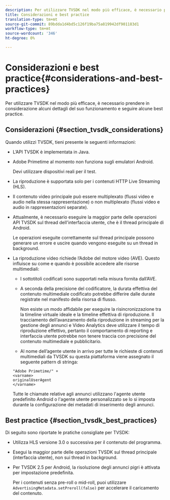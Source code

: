 ```yaml
---
description: Per utilizzare TVSDK nel modo più efficace, è necessario prendere in considerazione alcuni dettagli del suo funzionamento e seguire alcune best practice.
title: Considerazioni e best practice
translation-type: tm+mt
source-git-commit: 89bdda1d4bd5c126f19ba75a819942df901183d1
workflow-type: tm+mt
source-wordcount: '346'
ht-degree: 0%

---
```



# Considerazioni e best practice{#considerations-and-best-practices}

Per utilizzare TVSDK nel modo più efficace, è necessario prendere in considerazione alcuni dettagli del suo funzionamento e seguire alcune best practice.

## Considerazioni {#section_tvsdk_considerations}

Quando utilizzi TVSDK, tieni presente le seguenti informazioni:

* L’API TVSDK è implementata in Java.
* Adobe Primetime al momento non funziona sugli emulatori Android.

   Devi utilizzare dispositivi reali per il test.
* La riproduzione è supportata solo per i contenuti HTTP Live Streaming (HLS).
* Il contenuto video principale può essere multiplexato (flussi video e audio nella stessa rappresentazione) o non multiplexato (flussi video e audio in rappresentazioni separate).
* Attualmente, è necessario eseguire la maggior parte delle operazioni API TVSDK sul thread dell&#39;interfaccia utente, che è il thread principale di Android.

   Le operazioni eseguite correttamente sul thread principale possono generare un errore e uscire quando vengono eseguite su un thread in background.
* La riproduzione video richiede l’Adobe del motore video (AVE). Questo influisce su come e quando è possibile accedere alle risorse multimediali:

   * I sottotitoli codificati sono supportati nella misura fornita dall’AVE.
   * A seconda della precisione del codificatore, la durata effettiva del contenuto multimediale codificato potrebbe differire dalle durate registrate nel manifesto della risorsa di flusso.

      Non esiste un modo affidabile per eseguire la risincronizzazione tra la timeline virtuale ideale e la timeline effettiva di riproduzione. Il tracciamento dell’avanzamento della riproduzione in streaming per la gestione degli annunci e Video Analytics deve utilizzare il tempo di riproduzione effettivo, pertanto il comportamento di reporting e interfaccia utente potrebbe non tenere traccia con precisione del contenuto multimediale e pubblicitario.
   * Al nome dell’agente utente in arrivo per tutte le richieste di contenuti multimediali da TVSDK su questa piattaforma viene assegnato il seguente pattern di stringa:

   ```
   "Adobe Primetime/" + 
   <varname>
   originalUserAgent
   </varname> 
   ```

   Tutte le chiamate relative agli annunci utilizzano l&#39;agente utente predefinito Android o l&#39;agente utente personalizzato se lo si imposta durante la configurazione dei metadati di inserimento degli annunci.

## Best practice {#section_tvsdk_best_practices}

Di seguito sono riportate le pratiche consigliate per TVSDK:

* Utilizza HLS versione 3.0 o successiva per il contenuto del programma.
* Esegui la maggior parte delle operazioni TVSDK sul thread principale (interfaccia utente), non sui thread in background.
* Per TVSDK 2.5 per Android, la risoluzione degli annunci pigri è attivata per impostazione predefinita.

   Per i contenuti senza pre-roll o mid-roll, puoi utilizzare `AdvertisingMetadata.setPreroll(false)` per accelerare il caricamento del contenuto.
